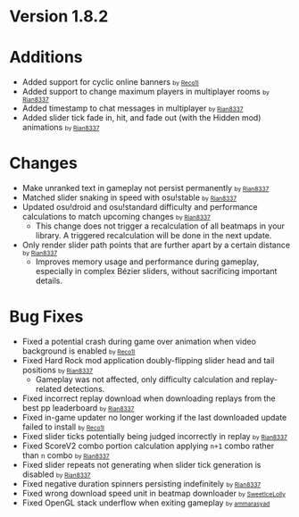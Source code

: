 Version 1.8.2
=============

# Additions

- Added support for cyclic online banners <span style="font-size: 0.75em">by [Reco1I](https://github.com/Reco1I)</span>
- Added support to change maximum players in multiplayer rooms <span style="font-size: 0.75em">by [Rian8337](https://github.com/Rian8337)</span>
- Added timestamp to chat messages in multiplayer <span style="font-size: 0.75em">by [Rian8337](https://github.com/Rian8337)</span>
- Added slider tick fade in, hit, and fade out (with the Hidden mod) animations <span style="font-size: 0.75em">by [Rian8337](https://github.com/Rian8337)</span>

# Changes

- Make unranked text in gameplay not persist permanently <span style="font-size: 0.75em">by [Rian8337](https://github.com/Rian8337)</span>
- Matched slider snaking in speed with osu!stable <span style="font-size: 0.75em">by [Rian8337](https://github.com/Rian8337)</span>
- Updated osu!droid and osu!standard difficulty and performance calculations to match upcoming changes <span style="font-size: 0.75em">by [Rian8337](https://github.com/Rian8337)</span>
  - This change does not trigger a recalculation of all beatmaps in your library. A triggered recalculation will be done in the next update.
- Only render slider path points that are further apart by a certain distance <span style="font-size: 0.75em">by [Rian8337](https://github.com/Rian8337)</span>
  - Improves memory usage and performance during gameplay, especially in complex Bézier sliders, without sacrificing important details.

# Bug Fixes

- Fixed a potential crash during game over animation when video background is enabled <span style="font-size: 0.75em">by [Reco1I](https://github.com/Reco1I)</span> 
- Fixed Hard Rock mod application doubly-flipping slider head and tail positions <span style="font-size: 0.75em">by [Rian8337](https://github.com/Rian8337)</span>
  - Gameplay was not affected, only difficulty calculation and replay-related detections.
- Fixed incorrect replay download when downloading replays from the best pp leaderboard <span style="font-size: 0.75em">by [Rian8337](https://github.com/Rian8337)</span>
- Fixed in-game updater no longer working if the last downloaded update failed to install <span style="font-size: 0.75em">by [Reco1I](https://github.com/Reco1I)</span> 
- Fixed slider ticks potentially being judged incorrectly in replay <span style="font-size: 0.75em">by [Rian8337](https://github.com/Rian8337)</span>
- Fixed ScoreV2 combo portion calculation applying `n+1` combo rather than `n` combo <span style="font-size: 0.75em">by [Rian8337](https://github.com/Rian8337)</span>
- Fixed slider repeats not generating when slider tick generation is disabled <span style="font-size: 0.75em">by [Rian8337](https://github.com/Rian8337)</span>
- Fixed negative duration spinners persisting indefinitely <span style="font-size: 0.75em">by [Rian8337](https://github.com/Rian8337)</span>
- Fixed wrong download speed unit in beatmap downloader <span style="font-size: 0.75em">by [SweetIceLolly](https://github.com/SweetIceLolly)</span>
- Fixed OpenGL stack underflow when exiting gameplay <span style="font-size: 0.75em">by [ammarasyad](https://github.com/ammarasyad)</span>